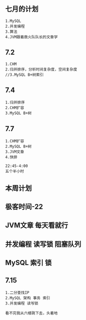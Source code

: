 ## 七月的计划
    1.MySQL
    2.并发编程
    3.算法
    4.JVM跟着救火队队长的文章学

## 7.2
    1.CHM
    2.归并排序，分析时间复杂度，空间复杂度
    //3.MySQL B+树索引

## 7.4
    1.归并排序
    2.CHM扩容
    3.MySQL B+树

## 7.7
    1.CHM扩容
    2.MySQL B+树
    3.JVM文章
    4.快排

    22:45-4:00
    五个半小时

## 本周计划
## 极客时间-22
## JVM文章 每天看就行
## 并发编程 读写锁 阻塞队列
## MySQL 索引 锁

## 7.15
    1.二分查找IP
    2.MySQL 架构 事务 索引
    3.并发编程 读写锁

    看不完我从六楼跳下去，头着地